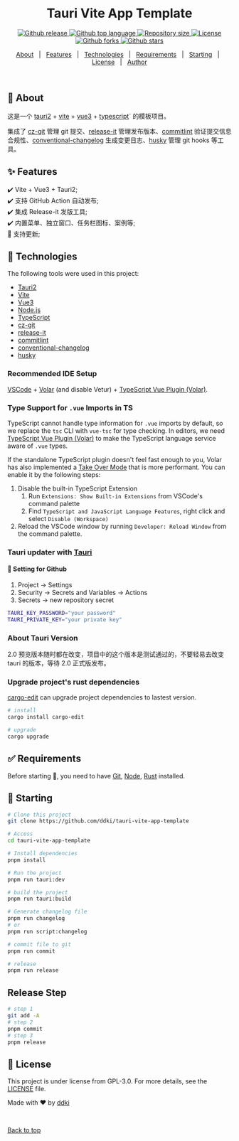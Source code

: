 <div align="center" id="top"> 
  <!-- <img src="./.github/app.gif" alt="Tauri Vite App Template" /> -->

&#xa0;

  <!-- <a href="https://tauriviteappdemo.netlify.app">Demo</a> -->
</div>

<h1 align="center">Tauri Vite App Template</h1>

<p align="center">
  <a href="https://github.com/ddki/tauri-vite-app-template/releases">
    <img alt="Github release" src="https://img.shields.io/github/release/ddki/tauri-vite-app-template">
  </a>
  <a href="#">
    <img alt="Github top language" src="https://img.shields.io/github/languages/top/ddki/tauri-vite-app-template">
  </a>
  <!-- <img alt="Github language count" src="https://img.shields.io/github/languages/count/ddki/tauri-vite-app-template"> -->

  <a href="#">
    <img alt="Repository size" src="https://img.shields.io/github/repo-size/ddki/tauri-vite-app-template">
  </a>
  <a href="https://github.com/ddki/tauri-vite-app-template/blob/main/LICENSE">
    <img alt="License" src="https://img.shields.io/github/license/ddki/tauri-vite-app-template">
  </a>
  <!-- <img alt="Github issues" src="https://img.shields.io/github/issues/ddki/tauri-vite-app-template" /> -->

  <a href="https://github.com/ddki/tauri-vite-app-template/forks">
    <img alt="Github forks" src="https://img.shields.io/github/forks/ddki/tauri-vite-app-template" />
  </a>
  <a href="https://github.com/ddki/tauri-vite-app-template/stargazers">
    <img alt="Github stars" src="https://img.shields.io/github/stars/ddki/tauri-vite-app-template" />
  </a>
</p>

<!-- Status

<h4 align="center">
	🚧  Tauri Vite App Demo 🚀 Under construction...  🚧
</h4>

<hr> -->

<p align="center">
  <a href="#dart-about">About</a> &#xa0; | &#xa0; 
  <a href="#sparkles-features">Features</a> &#xa0; | &#xa0;
  <a href="#rocket-technologies">Technologies</a> &#xa0; | &#xa0;
  <a href="#white_check_mark-requirements">Requirements</a> &#xa0; | &#xa0;
  <a href="#checkered_flag-starting">Starting</a> &#xa0; | &#xa0;
  <a href="#memo-license">License</a> &#xa0; | &#xa0;
  <a href="https://github.com/ddki" target="_blank">Author</a>
</p>

<br>

## :dart: About

这是一个 [tauri2](https://next--tauri.netlify.app/) + [vite](https://vitejs.dev/) + [vue3](https://vuejs.org/) + [typescript](https://www.typescriptlang.org/)` 的模板项目。

集成了 [cz-git](https://cz-git.qbb.sh) 管理 git 提交、[release-it](https://github.com/release-it/release-it) 管理发布版本、[commitlint](https://github.com/conventional-changelog/commitlint) 验证提交信息合规性、[conventional-changelog](https://github.com/conventional-changelog/conventional-changelog) 生成变更日志、[husky](https://github.com/husky/husky) 管理 git hooks 等工具。

## :sparkles: Features

:heavy_check_mark: Vite + Vue3 + Tauri2;\
:heavy_check_mark: 支持 GitHub Action 自动发布;\
:heavy_check_mark: 集成 Release-it 发版工具;\
:heavy_check_mark: 内置菜单、独立窗口、任务栏图标、案例等;\
:black_square_button: 支持更新;

## :rocket: Technologies

The following tools were used in this project:

- [Tauri2](https://next--tauri.netlify.app/)
- [Vite](https://vitejs.dev/)
- [Vue3](https://vuejs.org/)
- [Node.js](https://nodejs.org/en/)
- [TypeScript](https://www.typescriptlang.org/)
- [cz-git](https://cz-git.qbb.sh)
- [release-it](https://github.com/release-it/release-it)
- [commitlint](https://github.com/conventional-changelog/commitlint)
- [conventional-changelog](https://github.com/conventional-changelog/conventional-changelog)
- [husky](https://github.com/husky/husky)

### Recommended IDE Setup

[VSCode](https://code.visualstudio.com/) + [Volar](https://marketplace.visualstudio.com/items?itemName=Vue.volar) (and disable Vetur) + [TypeScript Vue Plugin (Volar)](https://marketplace.visualstudio.com/items?itemName=Vue.vscode-typescript-vue-plugin).

### Type Support for `.vue` Imports in TS

TypeScript cannot handle type information for `.vue` imports by default, so we replace the `tsc` CLI with `vue-tsc` for type checking. In editors, we need [TypeScript Vue Plugin (Volar)](https://marketplace.visualstudio.com/items?itemName=Vue.vscode-typescript-vue-plugin) to make the TypeScript language service aware of `.vue` types.

If the standalone TypeScript plugin doesn't feel fast enough to you, Volar has also implemented a [Take Over Mode](https://github.com/johnsoncodehk/volar/discussions/471#discussioncomment-1361669) that is more performant. You can enable it by the following steps:

1. Disable the built-in TypeScript Extension
   1. Run `Extensions: Show Built-in Extensions` from VSCode's command palette
   2. Find `TypeScript and JavaScript Language Features`, right click and select `Disable (Workspace)`
2. Reload the VSCode window by running `Developer: Reload Window` from the command palette.

### Tauri updater with [Tauri](https://next--tauri.netlify.app/next/guides/distribution/updater)

#### :ferris_wheel: Setting for Github

1. Project -> Settings
2. Security -> Secrets and Variables -> Actions
3. Secrets -> new repository secret

```sh
TAURI_KEY_PASSWORD="your password"
TAURI_PRIVATE_KEY="your private key"
```

### About Tauri Version

2.0 预览版本随时都在改变，项目中的这个版本是测试通过的，不要轻易去改变 tauri 的版本，等待 2.0 正式版发布。

### Upgrade project's rust dependencies

[cargo-edit](https://github.com/killercup/cargo-edit) can upgrade project dependencies to lastest version.

```bash
# install
cargo install cargo-edit

# upgrade
cargo upgrade
```

## :white_check_mark: Requirements

Before starting :checkered_flag:, you need to have [Git](https://git-scm.com), [Node](https://nodejs.org/en/), [Rust](https://www.rust-lang.org/) installed.

## :checkered_flag: Starting

```bash
# Clone this project
git clone https://github.com/ddki/tauri-vite-app-template

# Access
cd tauri-vite-app-template

# Install dependencies
pnpm install

# Run the project
pnpm run tauri:dev

# build the project
pnpm run tauri:build

# Generate changelog file
pnpm run changelog
# or
pnpm run script:changelog

# commit file to git
pnpm run commit

# release
pnpm run release

```

## Release Step

```bash
# step 1
git add -A
# step 2
pnpm commit
# step 3
pnpm release
```

## :memo: License

This project is under license from GPL-3.0. For more details, see the [LICENSE](LICENSE) file.

Made with :heart: by <a href="https://github.com/ddki" target="_blank">ddki</a>

&#xa0;

<a href="#top">Back to top</a>
